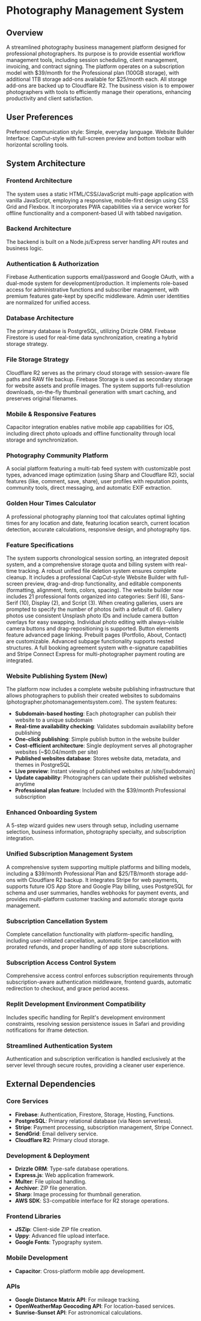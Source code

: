 # Photography Management System

## Overview
A streamlined photography business management platform designed for professional photographers. Its purpose is to provide essential workflow management tools, including session scheduling, client management, invoicing, and contract signing. The platform operates on a subscription model with $39/month for the Professional plan (100GB storage), with additional 1TB storage add-ons available for $25/month each. All storage add-ons are backed up to Cloudflare R2. The business vision is to empower photographers with tools to efficiently manage their operations, enhancing productivity and client satisfaction.

## User Preferences
Preferred communication style: Simple, everyday language.
Website Builder Interface: CapCut-style with full-screen preview and bottom toolbar with horizontal scrolling tools.

## System Architecture

### Frontend Architecture
The system uses a static HTML/CSS/JavaScript multi-page application with vanilla JavaScript, employing a responsive, mobile-first design using CSS Grid and Flexbox. It incorporates PWA capabilities via a service worker for offline functionality and a component-based UI with tabbed navigation.

### Backend Architecture
The backend is built on a Node.js/Express server handling API routes and business logic.

### Authentication & Authorization
Firebase Authentication supports email/password and Google OAuth, with a dual-mode system for development/production. It implements role-based access for administrative functions and subscriber management, with premium features gate-kept by specific middleware. Admin user identities are normalized for unified access.

### Database Architecture
The primary database is PostgreSQL, utilizing Drizzle ORM. Firebase Firestore is used for real-time data synchronization, creating a hybrid storage strategy.

### File Storage Strategy
Cloudflare R2 serves as the primary cloud storage with session-aware file paths and RAW file backup. Firebase Storage is used as secondary storage for website assets and profile images. The system supports full-resolution downloads, on-the-fly thumbnail generation with smart caching, and preserves original filenames.

### Mobile & Responsive Features
Capacitor integration enables native mobile app capabilities for iOS, including direct photo uploads and offline functionality through local storage and synchronization.

### Photography Community Platform
A social platform featuring a multi-tab feed system with customizable post types, advanced image optimization (using Sharp and Cloudflare R2), social features (like, comment, save, share), user profiles with reputation points, community tools, direct messaging, and automatic EXIF extraction.

### Golden Hour Times Calculator
A professional photography planning tool that calculates optimal lighting times for any location and date, featuring location search, current location detection, accurate calculations, responsive design, and photography tips.

### Feature Specifications
The system supports chronological session sorting, an integrated deposit system, and a comprehensive storage quota and billing system with real-time tracking. A robust unified file deletion system ensures complete cleanup. It includes a professional CapCut-style Website Builder with full-screen preview, drag-and-drop functionality, and editable components (formatting, alignment, fonts, colors, spacing). The website builder now includes 21 professional fonts organized into categories: Serif (6), Sans-Serif (10), Display (2), and Script (3). When creating galleries, users are prompted to specify the number of photos (with a default of 6). Gallery photos use consistent Unsplash photo IDs and include camera button overlays for easy swapping. Individual photo editing with always-visible camera buttons and drag-repositioning is supported. Button elements feature advanced page linking. Prebuilt pages (Portfolio, About, Contact) are customizable. Advanced subpage functionality supports nested structures. A full booking agreement system with e-signature capabilities and Stripe Connect Express for multi-photographer payment routing are integrated.

### Website Publishing System (New)
The platform now includes a complete website publishing infrastructure that allows photographers to publish their created websites to subdomains (photographer.photomanagementsystem.com). The system features:
- **Subdomain-based hosting**: Each photographer can publish their website to a unique subdomain
- **Real-time availability checking**: Validates subdomain availability before publishing
- **One-click publishing**: Simple publish button in the website builder
- **Cost-efficient architecture**: Single deployment serves all photographer websites (~$0.04/month per site)
- **Published websites database**: Stores website data, metadata, and themes in PostgreSQL
- **Live preview**: Instant viewing of published websites at /site/[subdomain]
- **Update capability**: Photographers can update their published websites anytime
- **Professional plan feature**: Included with the $39/month Professional subscription

### Enhanced Onboarding System
A 5-step wizard guides new users through setup, including username selection, business information, photography specialty, and subscription integration.

### Unified Subscription Management System
A comprehensive system supporting multiple platforms and billing models, including a $39/month Professional Plan and $25/TB/month storage add-ons with Cloudflare R2 backup. It integrates Stripe for web payments, supports future iOS App Store and Google Play billing, uses PostgreSQL for schema and user summaries, handles webhooks for payment events, and provides multi-platform customer tracking and automatic storage quota management.

### Subscription Cancellation System
Complete cancellation functionality with platform-specific handling, including user-initiated cancellation, automatic Stripe cancellation with prorated refunds, and proper handling of app store subscriptions.

### Subscription Access Control System
Comprehensive access control enforces subscription requirements through subscription-aware authentication middleware, frontend guards, automatic redirection to checkout, and grace period access.

### Replit Development Environment Compatibility
Includes specific handling for Replit's development environment constraints, resolving session persistence issues in Safari and providing notifications for iframe detection.

### Streamlined Authentication System
Authentication and subscription verification is handled exclusively at the server level through secure routes, providing a cleaner user experience.

## External Dependencies

### Core Services
- **Firebase**: Authentication, Firestore, Storage, Hosting, Functions.
- **PostgreSQL**: Primary relational database (via Neon serverless).
- **Stripe**: Payment processing, subscription management, Stripe Connect.
- **SendGrid**: Email delivery service.
- **Cloudflare R2**: Primary cloud storage.

### Development & Deployment
- **Drizzle ORM**: Type-safe database operations.
- **Express.js**: Web application framework.
- **Multer**: File upload handling.
- **Archiver**: ZIP file generation.
- **Sharp**: Image processing for thumbnail generation.
- **AWS SDK**: S3-compatible interface for R2 storage operations.

### Frontend Libraries
- **JSZip**: Client-side ZIP file creation.
- **Uppy**: Advanced file upload interface.
- **Google Fonts**: Typography system.

### Mobile Development
- **Capacitor**: Cross-platform mobile app development.

### APIs
- **Google Distance Matrix API**: For mileage tracking.
- **OpenWeatherMap Geocoding API**: For location-based services.
- **Sunrise-Sunset API**: For astronomical calculations.